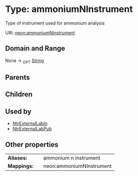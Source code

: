 
# Type: ammoniumNInstrument


Type of instrument used for ammonium analysis

URI: [neon:ammoniumNInstrument](https://data.neonscience.org/ammoniumNInstrument)


## Domain and Range

None ->  <sub>OPT</sub> [String](types/String.md)

## Parents


## Children


## Used by

 * [NtrExternalLabIn](NtrExternalLabIn.md)
 * [NtrExternalLabPub](NtrExternalLabPub.md)

## Other properties

|  |  |  |
| --- | --- | --- |
| **Aliases:** | | ammonium n instrument |
| **Mappings:** | | neon:ammoniumNInstrument |

